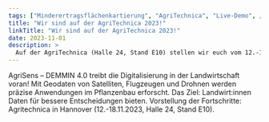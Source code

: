 ```yaml
---
tags: ["Minderertragsflächenkartierung", "AgriTechnica", "Live-Demo", „AgriSens – DEMMIN 4.0“, "Messe"]
title: "Wir sind auf der AgriTechnica 2023!"
linkTitle: "Wir sind auf der AgriTechnica 2023!"
date: 2023-11-01
description: >
  Auf der AgriTechnica (Halle 24, Stand E10) stellen wir euch vom 12.-18. November 2023 die aktuellen Neuerungen der FieldMApp vor.
---
```


AgriSens – DEMMIN 4.0 treibt die Digitalisierung in der Landwirtschaft voran! Mit Geodaten von Satelliten, Flugzeugen und Drohnen werden präzise Anwendungen im Pflanzenbau erforscht. 
Das Ziel: Landwirt:innen Daten für bessere Entscheidungen bieten. Vorstellung der Fortschritte: Agritechnica in Hannover (12.-18.11.2023, Halle 24, Stand E10).
